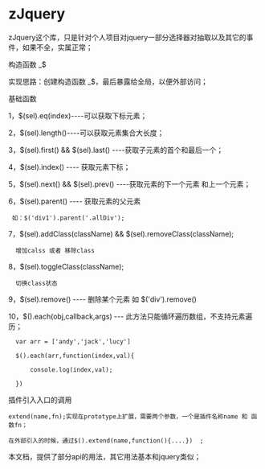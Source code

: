 # zJquery
zJquery这个库，只是针对个人项目对jquery一部分选择器对抽取以及其它的事件，如果不全，实属正常；

构造函数 _$

  实现思路：创建构造函数 _$，最后暴露给全局，以便外部访问；
  
基础函数

  1，$(sel).eq(index)----可以获取下标元素；
  
  2，$(sel).length()----可以获取元素集合大长度；
  
  3，$(sel).first() && $(sel).last() ----获取子元素的首个和最后一个；
  
  4，$(sel).index() ---- 获取元素下标；
  
  5，$(sel).next()  && $(sel).prev() ----获取元素的下一个元素 和上一个元素；
  
  6，$(sel).parent()  ---- 获取元素的父元素
  
     如：$('div1').parent('.allDiv');
     
  7，$(sel).addClass(className) && $(sel).removeClass(className);
  
      增加calss 或者 移除class
  
  8，$(sel).toggleClass(className);
  
      切换class状态
  
  9，$(sel).remove() ---- 删除某个元素  如 $('div').remove()
  
  10，$().each(obj,callback,args) --- 此方法只能循环遍历数组，不支持元素遍历；
  
      var arr = ['andy','jack','lucy']
      
      $().each(arr,function(index,val){
      
          console.log(index,val);
      
      })
      
插件引入入口的调用

    extend(name,fn);实现在prototype上扩展，需要两个参数，一个是插件名称name 和 函数fn；
    
    在外部引入的时候，通过$().extend(name,function(){....})  ;
    
本文档，提供了部分api的用法，其它用法基本和jquery类似；


   
  
  
  
  
  
